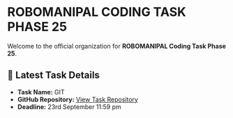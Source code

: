 # ROBOMANIPAL CODING TASK PHASE 25

Welcome to the official organization for **ROBOMANIPAL Coding Task Phase 25**. 

## 📌 Latest Task Details

- **Task Name:** GIT
- **GitHub Repository:** [View Task Repository](https://github.com/TeamRoboManipal25/Task0-github)
- **Deadline:** 23rd September 11:59 pm
